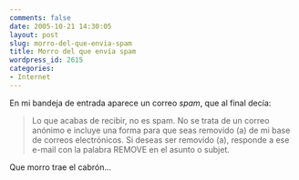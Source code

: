 ```yaml
---
comments: false
date: 2005-10-21 14:30:05
layout: post
slug: morro-del-que-envia-spam
title: Morro del que envía spam
wordpress_id: 2615
categories:
- Internet
---
```


En mi bandeja de entrada aparece un correo _spam_, que al final decía:





> Lo que acabas de recibir, no es spam. No se trata de un correo anónimo e incluye una forma para que seas removido (a) de mi base de correos electrónicos. Si deseas ser removido (a), responde a ese e-mail con la palabra REMOVE en el asunto o subjet.





Que morro trae el cabrón...
